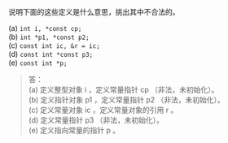 说明下面的这些定义是什么意思，挑出其中不合法的。

(a) `int i, *const cp;`  
(b) `int *p1, *const p2;`  
(c) `const int ic, &r = ic;`  
(d) `const int *const p3;`  
(e) `const int *p;`

> 答：  
> (a) 定义整型对象 i ，定义常量指针 cp （非法，未初始化）。  
> (b) 定义指针对象 p1 ，定义常量指针 p2 （非法，未初始化）。  
> (c) 定义常量对象 ic ，定义常量对象的引用 r 。  
> (d) 定义常量指针 p3 （非法，未初始化）。  
> (e) 定义指向常量的指针 p 。
